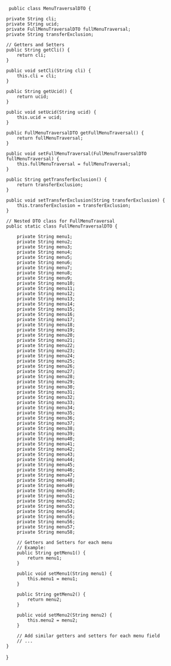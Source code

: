      public class MenuTraversalDTO {

    private String cli;
    private String ucid;
    private FullMenuTraversalDTO fullMenuTraversal;
    private String transferExclusion;

    // Getters and Setters
    public String getCli() {
        return cli;
    }

    public void setCli(String cli) {
        this.cli = cli;
    }

    public String getUcid() {
        return ucid;
    }

    public void setUcid(String ucid) {
        this.ucid = ucid;
    }

    public FullMenuTraversalDTO getFullMenuTraversal() {
        return fullMenuTraversal;
    }

    public void setFullMenuTraversal(FullMenuTraversalDTO fullMenuTraversal) {
        this.fullMenuTraversal = fullMenuTraversal;
    }

    public String getTransferExclusion() {
        return transferExclusion;
    }

    public void setTransferExclusion(String transferExclusion) {
        this.transferExclusion = transferExclusion;
    }

    // Nested DTO class for FullMenuTraversal
    public static class FullMenuTraversalDTO {

        private String menu1;
        private String menu2;
        private String menu3;
        private String menu4;
        private String menu5;
        private String menu6;
        private String menu7;
        private String menu8;
        private String menu9;
        private String menu10;
        private String menu11;
        private String menu12;
        private String menu13;
        private String menu14;
        private String menu15;
        private String menu16;
        private String menu17;
        private String menu18;
        private String menu19;
        private String menu20;
        private String menu21;
        private String menu22;
        private String menu23;
        private String menu24;
        private String menu25;
        private String menu26;
        private String menu27;
        private String menu28;
        private String menu29;
        private String menu30;
        private String menu31;
        private String menu32;
        private String menu33;
        private String menu34;
        private String menu35;
        private String menu36;
        private String menu37;
        private String menu38;
        private String menu39;
        private String menu40;
        private String menu41;
        private String menu42;
        private String menu43;
        private String menu44;
        private String menu45;
        private String menu46;
        private String menu47;
        private String menu48;
        private String menu49;
        private String menu50;
        private String menu51;
        private String menu52;
        private String menu53;
        private String menu54;
        private String menu55;
        private String menu56;
        private String menu57;
        private String menu58;

        // Getters and Setters for each menu
        // Example:
        public String getMenu1() {
            return menu1;
        }

        public void setMenu1(String menu1) {
            this.menu1 = menu1;
        }

        public String getMenu2() {
            return menu2;
        }

        public void setMenu2(String menu2) {
            this.menu2 = menu2;
        }

        // Add similar getters and setters for each menu field
        // ...
    }
}
